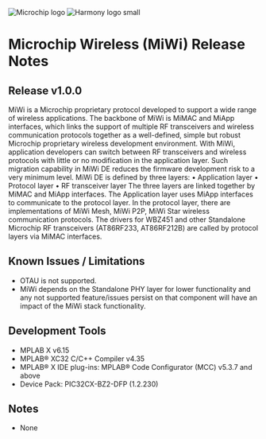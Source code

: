 ﻿![Microchip logo](https://raw.githubusercontent.com/wiki/Microchip-MPLAB-Harmony/Microchip-MPLAB-Harmony.github.io/images/microchip_logo.png)
![Harmony logo small](https://raw.githubusercontent.com/wiki/Microchip-MPLAB-Harmony/Microchip-MPLAB-Harmony.github.io/images/microchip_mplab_harmony_logo_small.png)

# Microchip Wireless (MiWi) Release Notes

## Release v1.0.0

MiWi is a Microchip proprietary protocol developed to support a wide range of wireless applications. 
The backbone of MiWi is MiMAC and MiApp interfaces, which links the support of multiple RF transceivers and wireless communication protocols together as a well-defined, simple but robust Microchip proprietary wireless development environment.
With MiWi, application developers can switch between RF transceivers and wireless protocols with little or no modification in the application layer. Such migration capability in MiWi DE reduces the firmware development risk to a very minimum level. MiWi DE is defined by three layers:
• Application layer
• Protocol layer
• RF transceiver layer
The three layers are linked together by MiMAC and MiApp interfaces. The Application layer uses MiApp interfaces to communicate to the protocol layer. In the protocol layer, there are implementations of MiWi Mesh, MiWi P2P, MiWi Star wireless communication protocols. 
The drivers for WBZ451 and other Standalone Microchip RF transceivers (AT86RF233, AT86RF212B) are called by protocol layers via MiMAC interfaces.

## Known Issues / Limitations

-	OTAU is not supported.
-   MiWi depends on the Standalone PHY layer for lower functionality and any not supported feature/issues persist on that component will have an impact of the MiWi stack functionality.

## Development Tools
-	MPLAB X v6.15
-	MPLAB® XC32 C/C++ Compiler v4.35
-	MPLAB® X IDE plug-ins: MPLAB® Code Configurator (MCC) v5.3.7 and above
-	Device Pack: PIC32CX-BZ2-DFP (1.2.230)

## Notes
-	None